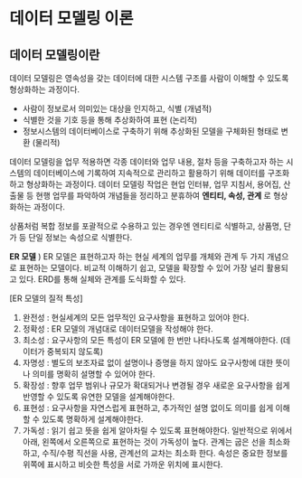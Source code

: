 # 데이터 모델링 이론
## 데이터 모델링이란
데이터 모델링은 영속성을 갖는 데이터에 대한 시스템 구조를 사람이 이해할 수 있도록 형상화하는 과정이다.
* 사람이 정보로서 의미있는 대상을 인지하고, 식별 (개념적)
* 식별한 것을 기호 등을 통해 추상화하여 표현 (논리적)
* 정보시스템의 데이터베이스로 구축하기 위해 추상화된 모델을 구체화된 형태로 변환 (물리적)

데이터 모델링을 업무 적용하면 각종 데이터와 업무 내용, 절차 등을 구축하고자 하는 시스템의 데이터베이스에 기록하여 지속적으로 관리하고 활용하기 위해 데이터를 구조화하고 형상화하는 과정이다. 데이터 모델링 작업은 현업 인터뷰, 업무 지침서, 용어집, 산출물 등 현행 업무를 파악하여 개념들을 정리하고 분휴하여 __엔티티, 속성, 관계__ 로 형상화하는 과정이다.

상품처럼 복합 정보를 포괄적으로 수용하고 있는 경우엔 엔티티로 식별하고, 상품명, 단가 등 단일 정보는 속성으로 식별한다. 

__ER 모델__ ) ER 모델은 표현하고자 하는 현실 세계의 업무를 개체와 관계 두 가지 개념으로 표현하는 모델이다. 비교적 이해하기 쉽고, 모델을 확장할 수 있어 가장 널리 활용되고 있다. ERD를 통해 실체와 관계를 도식화할 수 있다.

[ER 모델의 질적 특성]

1) 완전성 : 현실세계의 모든 업무적인 요구사항을 표현하고 있어야 한다.
2) 정확성 : ER 모델의 개념대로 데이터모델을 작성해야 한다.
3) 최소성 : 요구사항의 모든 특성이 ER 모델에 한 번만 나타나도록 설계해야한다. (데이터가 중복되지 않도록)
4) 자명성 : 별도의 보조자료 없이 설명이나 증명을 하지 않아도 요구사항에 대한 뜻이나 의미를 명확히 설명할 수 있어야 한다.
5) 확장성 : 향후 업무 범위나 규모가 확대되거나 변경될 경우 새로운 요구사항을 쉽게 반영할 수 있도록 유연한 모델을 설계해야한다.
6) 표현성 : 요구사항을 자연스럽게 표현하고, 추가적인 설명 없이도 의미를 쉽게 이해할 수 있도록 명확하게 설계해야한다.
7) 가독성 : 읽기 쉽고 뜻을 쉽게 알아차릴 수 있도록 표현해야한다. 일반적으로 위에서 아래, 왼쪽에서 오른쪽으로 표현하는 것이 가독성이 높다. 관계는 굽은 선을 최소화하고, 수직/수평 직선을 사용, 관계선의 교차는 최소화 한다. 속성은 중요한 정보를 위쪽에 표시하고 비슷한 특성을 서로 가까운 위치에 표시한다.